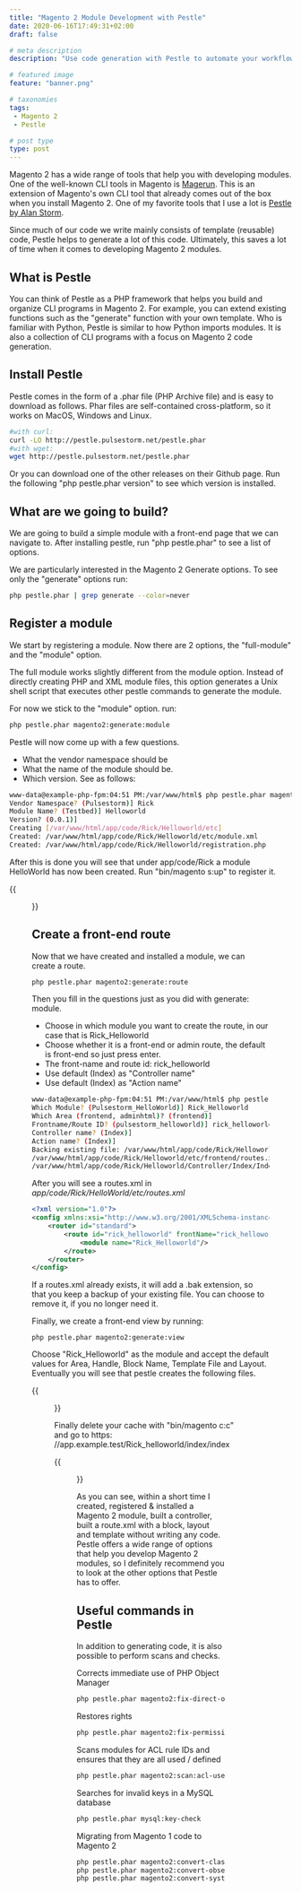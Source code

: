 ```yaml
---
title: "Magento 2 Module Development with Pestle"
date: 2020-06-16T17:49:31+02:00
draft: false

# meta description
description: "Use code generation with Pestle to automate your workflow in Magento 2."

# featured image
feature: "banner.png"

# taxonomies
tags:
 - Magento 2
 - Pestle

# post type
type: post
---
```


Magento 2 has a wide range of tools that help you with developing modules. One of the well-known CLI tools in Magento is [Magerun](https://github.com/netz98/n98-magerun2). This is an extension of Magento's own CLI tool that already comes out of the box when you install Magento 2. One of my favorite tools that I use a lot is [Pestle by Alan Storm](https://github.com/astorm/pestle).

Since much of our code we write mainly consists of template (reusable) code, Pestle helps to generate a lot of this code. Ultimately, this saves a lot of time when it comes to developing Magento 2 modules.

## What is Pestle
You can think of Pestle as a PHP framework that helps you build and organize CLI programs in Magento 2. For example, you can extend existing functions such as the "generate" function with your own template.
Who is familiar with Python, Pestle is similar to how Python imports modules.
It is also a collection of CLI programs with a focus on Magento 2 code generation.

## Install Pestle

Pestle comes in the form of a .phar file (PHP Archive file) and is easy to download as follows. Phar files are self-contained cross-platform, so it works on MacOS, Windows and Linux.

```bash
#with curl:
curl -LO http://pestle.pulsestorm.net/pestle.phar
#with wget:
wget http://pestle.pulsestorm.net/pestle.phar
```

Or you can download one of the other releases on their Github page.
Run the following "php pestle.phar version" to see which version is installed.

## What are we going to build?

We are going to build a simple module with a front-end page that we can navigate to. After installing pestle, run "php pestle.phar" to see a list of options.

We are particularly interested in the Magento 2 Generate options. To see only the "generate" options run:

```bash
php pestle.phar | grep generate --color=never
```

## Register a module
We start by registering a module. Now there are 2 options, the "full-module" and the "module" option.

The full module works slightly different from the module option. Instead of directly creating PHP and XML module files, this option generates a Unix shell script that executes other pestle commands to generate the module.

For now we stick to the "module" option. run:

```bash
php pestle.phar magento2:generate:module
```

Pestle will now come up with a few questions.
 - What the vendor namespace should be
 - What the name of the module should be.
 - Which version. See as follows:

```bash
www-data@example-php-fpm:04:51 PM:/var/www/html$ php pestle.phar magento2:generate:module
Vendor Namespace? (Pulsestorm)] Rick
Module Name? (Testbed)] Helloworld
Version? (0.0.1)] 
Creating [/var/www/html/app/code/Rick/Helloworld/etc] 
Created: /var/www/html/app/code/Rick/Helloworld/etc/module.xml
Created: /var/www/html/app/code/Rick/Helloworld/registration.php
```

After this is done you will see that under app/code/Rick a module HelloWorld has now been created. Run "bin/magento s:up" to register it.

{{<figure src="pestle-folder-structure.png" alt="Pestle folder structure" >}}

## Create a front-end route
Now that we have created and installed a module, we can create a route.

```bash
php pestle.phar magento2:generate:route
```

Then you fill in the questions just as you did with generate: module.

 - Choose in which module you want to create the route, in our case that is Rick_Helloworld
 - Choose whether it is a front-end or admin route, the default is front-end so just press enter.
 - The front-name and route id: rick_helloworld
 - Use default (Index) as "Controller name"
 - Use default (Index) as "Action name"


```bash
www-data@example-php-fpm:04:51 PM:/var/www/html$ php pestle.phar magento2:generate:route 
Which Module? (Pulsestorm_HelloWorld)] Rick_Helloworld
Which Area (frontend, adminhtml)? (frontend)] 
Frontname/Route ID? (pulsestorm_helloworld)] rick_helloworld
Controller name? (Index)] 
Action name? (Index)] 
Backing existing file: /var/www/html/app/code/Rick/Helloworld/etc/frontend/routes.xml.5f1db51e071db.bak.php
/var/www/html/app/code/Rick/Helloworld/etc/frontend/routes.xml
/var/www/html/app/code/Rick/Helloworld/Controller/Index/Index.php
```

After you will see a routes.xml in _app/code/Rick/HelloWorld/etc/routes.xml_

```xml {linenos=inline}
<?xml version="1.0"?>
<config xmlns:xsi="http://www.w3.org/2001/XMLSchema-instance" xsi:noNamespaceSchemaLocation="urn:magento:framework:App/etc/routes.xsd">
    <router id="standard">
        <route id="rick_helloworld" frontName="rick_helloworld">
            <module name="Rick_Helloworld"/>
        </route>
    </router>
</config>
```
If a routes.xml already exists, it will add a .bak extension, so that you keep a backup of your existing file. You can choose to remove it, if you no longer need it.

Finally, we create a front-end view by running:

```
php pestle.phar magento2:generate:view
```

Choose "Rick_Helloworld" as the module and accept the default values for Area, Handle, Block Name, Template File and Layout. Eventually you will see that pestle creates the following files.

{{<figure src="pestle-folder-structure-2.png" alt="Pestle folder structure 2" >}}

Finally delete your cache with "bin/magento c:c" and go to https: //app.example.test/Rick_helloworld/index/index

{{<figure src="pestle-result.png" alt="Pestle result" >}}

As you can see, within a short time I created, registered & installed a Magento 2 module, built a controller, built a route.xml with a block, layout and template without writing any code. Pestle offers a wide range of options that help you develop Magento 2 modules, so I definitely recommend you to look at the other options that Pestle has to offer.

## Useful commands in Pestle
In addition to generating code, it is also possible to perform scans and checks.

Corrects immediate use of PHP Object Manager

```bash
php pestle.phar magento2:fix-direct-om
```

Restores rights

```bash
php pestle.phar magento2:fix-permissions-mod
```
Scans modules for ACL rule IDs and ensures that they are all used / defined

```bash
php pestle.phar magento2:scan:acl-used
```

Searches for invalid keys in a MySQL database

```bash
php pestle.phar mysql:key-check
```

Migrating from Magento 1 code to Magento 2

```bash
php pestle.phar magento2:convert-class
php pestle.phar magento2:convert-observers-xml
php pestle.phar magento2:convert-system-xml
```
